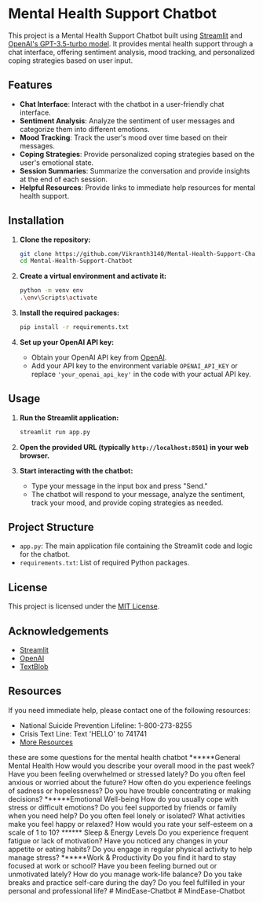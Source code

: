 # Mental Health Support Chatbot

This project is a Mental Health Support Chatbot built using [Streamlit](https://streamlit.io/) and [OpenAI's GPT-3.5-turbo model](https://platform.openai.com/docs/models/gpt-3-5-turbo). It provides mental health support through a chat interface, offering sentiment analysis, mood tracking, and personalized coping strategies based on user input.

## Features

- **Chat Interface**: Interact with the chatbot in a user-friendly chat interface.
- **Sentiment Analysis**: Analyze the sentiment of user messages and categorize them into different emotions.
- **Mood Tracking**: Track the user's mood over time based on their messages.
- **Coping Strategies**: Provide personalized coping strategies based on the user's emotional state.
- **Session Summaries**: Summarize the conversation and provide insights at the end of each session.
- **Helpful Resources**: Provide links to immediate help resources for mental health support.

## Installation

1. **Clone the repository:**
    ```bash
    git clone https://github.com/Vikranth3140/Mental-Health-Support-Chatbot.git
    cd Mental-Health-Support-Chatbot
    ```

2. **Create a virtual environment and activate it:**
    ```bash
    python -m venv env
    .\env\Scripts\activate
    ```

3. **Install the required packages:**
    ```bash
    pip install -r requirements.txt
    ```

4. **Set up your OpenAI API key:**
    - Obtain your OpenAI API key from [OpenAI](https://platform.openai.com/account/api-keys).
    - Add your API key to the environment variable `OPENAI_API_KEY` or replace `'your_openai_api_key'` in the code with your actual API key.

## Usage

1. **Run the Streamlit application:**
    ```bash
    streamlit run app.py
    ```

2. **Open the provided URL (typically `http://localhost:8501`) in your web browser.**

3. **Start interacting with the chatbot:**
    - Type your message in the input box and press "Send."
    - The chatbot will respond to your message, analyze the sentiment, track your mood, and provide coping strategies as needed.

## Project Structure

- `app.py`: The main application file containing the Streamlit code and logic for the chatbot.
- `requirements.txt`: List of required Python packages.

## License

This project is licensed under the [MIT License](LICENSE).

## Acknowledgements

- [Streamlit](https://streamlit.io/)
- [OpenAI](https://openai.com/)
- [TextBlob](https://textblob.readthedocs.io/en/dev/)

## Resources

If you need immediate help, please contact one of the following resources:
- National Suicide Prevention Lifeline: 1-800-273-8255
- Crisis Text Line: Text 'HELLO' to 741741
- [More Resources](https://www.mentalhealth.gov/get-help/immediate-help)

these are some questions for the mental health chatbot
******General Mental Health
How would you describe your overall mood in the past week?
Have you been feeling overwhelmed or stressed lately?
Do you often feel anxious or worried about the future?
How often do you experience feelings of sadness or hopelessness?
Do you have trouble concentrating or making decisions?
******Emotional Well-being
How do you usually cope with stress or difficult emotions?
Do you feel supported by friends or family when you need help?
Do you often feel lonely or isolated?
What activities make you feel happy or relaxed?
How would you rate your self-esteem on a scale of 1 to 10?
******   Sleep & Energy Levels
Do you experience frequent fatigue or lack of motivation?
Have you noticed any changes in your appetite or eating habits?
Do you engage in regular physical activity to help manage stress?
******Work & Productivity
Do you find it hard to stay focused at work or school?
Have you been feeling burned out or unmotivated lately?
How do you manage work-life balance?
Do you take breaks and practice self-care during the day?
Do you feel fulfilled in your personal and professional life?
#   M i n d E a s e - C h a t b o t  
 #   M i n d E a s e - C h a t b o t  
 